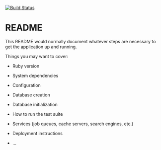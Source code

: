 
[![Build Status](https://travis-ci.org/TrypolskyiS/flashcards.svg?branch=Task_7)](https://travis-ci.org/TrypolskyiS/flashcards)
# README

This README would normally document whatever steps are necessary to get the
application up and running.

Things you may want to cover:

* Ruby version

* System dependencies

* Configuration

* Database creation

* Database initialization

* How to run the test suite

* Services (job queues, cache servers, search engines, etc.)

* Deployment instructions

* ...
